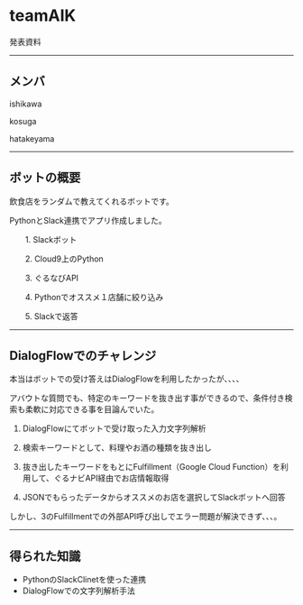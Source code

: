 # teamAIK

発表資料

---
## メンバ

ishikawa

kosuga

hatakeyama

---
## ボットの概要

飲食店をランダムで教えてくれるボットです。

PythonとSlack連携でアプリ作成しました。

　　1. Slackボット

　　2. Cloud9上のPython

　　3. ぐるなびAPI

　　4. Pythonでオススメ１店舗に絞り込み

　　5. Slackで返答

---

## DialogFlowでのチャレンジ

本当はボットでの受け答えはDialogFlowを利用したかったが、、、、

アバウトな質問でも、特定のキーワードを抜き出す事ができるので、条件付き検索も柔軟に対応できる事を目論んでいた。

1. DialogFlowにてボットで受け取った入力文字列解析

2. 検索キーワードとして、料理やお酒の種類を抜き出し

3. 抜き出したキーワードをもとにFulfillment（Google Cloud Function）を利用して、ぐるナビAPI経由でお店情報取得

4. JSONでもらったデータからオススメのお店を選択してSlackボットへ回答


しかし、3のFulfillmentでの外部API呼び出しでエラー問題が解決できず、、、。

---

## 得られた知識

* PythonのSlackClinetを使った連携
* DialogFlowでの文字列解析手法


